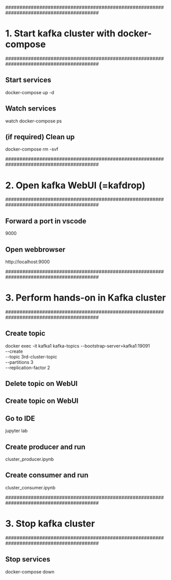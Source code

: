 #########################################################################################
# 1. Start kafka cluster with docker-compose
#########################################################################################

## Start services
docker-compose up -d

## Watch services
watch docker-compose ps

## (if required) Clean up
docker-compose rm -svf


#########################################################################################
# 2. Open kafka WebUI (=kafdrop)
#########################################################################################

## Forward a port in vscode
9000

## Open webbrowser
http://localhost:9000


#########################################################################################
# 3. Perform hands-on in Kafka cluster
#########################################################################################

## Create topic
docker exec -it kafka1 kafka-topics --bootstrap-server=kafka1:19091 \
                                    --create \
                                    --topic 3rd-cluster-topic \
                                    --partitions 3 \
                                    --replication-factor 2

## Delete topic on WebUI

## Create topic on WebUI

## Go to IDE
jupyter lab

## Create producer and run
cluster_producer.ipynb

## Create consumer and run
cluster_consumer.ipynb


#########################################################################################
# 3. Stop kafka cluster
#########################################################################################

## Stop services
docker-compose down
